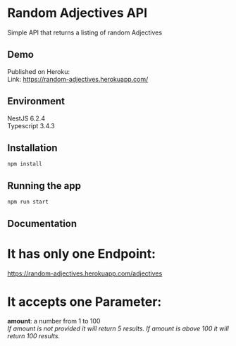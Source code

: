 # Random Adjectives API

Simple API that returns a listing of random Adjectives  

## Demo

Published on Heroku:  
Link: https://random-adjectives.herokuapp.com/

## Environment

NestJS 6.2.4  
Typescript 3.4.3

## Installation

```
npm install
```

## Running the app

```
npm run start
```

## Documentation

# It has only one Endpoint:   
https://random-adjectives.herokuapp.com/adjectives

# It accepts one Parameter:  
**amount**: a number from 1 to 100  
*If amount is not provided it will return 5 results. If amount is above 100 it will return 100 results.*
